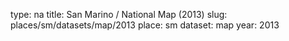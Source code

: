 type: na
title: San Marino / National Map (2013)
slug: places/sm/datasets/map/2013
place: sm
dataset: map
year: 2013
